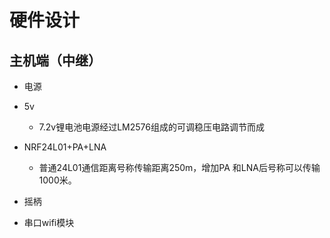 # 硬件设计
## **主机端（中继）**
*  电源
  * 5v
    * 7.2v锂电池电源经过LM2576组成的可调稳压电路调节而成
* NRF24L01+PA+LNA
    * 普通24L01通信距离号称传输距离250m，增加PA 和LNA后号称可以传输1000米。
* 摇柄 

* 串口wifi模块
